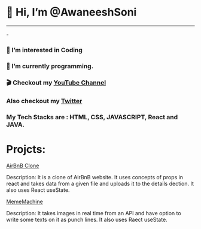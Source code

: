 <h1> 👋 Hi, I’m @AwaneeshSoni</h1>
<hr>
-<h3>👀 I’m interested in Coding </h3>
<h3>🌱 I’m currently programming. </h3>
<h3> 🎬 Checkout my <a href="https://www.youtube.com/channel/UCI9fThK_l7Ovs0ZBEI7V3Ig">YouTube Channel</a>  </h3>
<h3> Also checkout  my <a href="https://twitter.com/Awaneesh_Soni"> Twitter</a>  </h3>
<h3> My Tech Stacks are : HTML, CSS, JAVASCRIPT, React and JAVA.</h3>
<h1>Projcts: </h1>
<a href="https://awaneeshsoni.github.io/airbnbclone/">AirBnB Clone</a>
<p>Description: It is a clone of AirBnB website. It uses concepts of props in react and takes data from a given file and uploads it to the details dection. It also uses React 
  useState.</p>
<a href="https://awaneeshsoni.github.io/mememachine/">MemeMachine</a>
<p>Description: It takes images in real time from an API and have option to write some texts on it as punch lines. It also uses Raect useState. </p>
<!---
AwaneeshSoni/AwaneeshSoni is a ✨ special ✨ repository because its `README.md` (this file) appears on your GitHub profile.
You can click the Preview link to take a look at your changes.
--->
